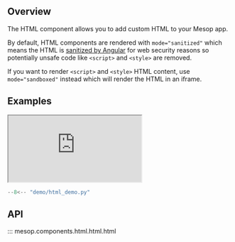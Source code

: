 ## Overview

The HTML component allows you to add custom HTML to your Mesop app.

By default, HTML components are rendered with `mode="sanitized"` which means the HTML is [sanitized by Angular](https://angular.dev/best-practices/security#sanitization-example) for web security reasons so potentially unsafe code like `<script>` and `<style>` are removed.

If you want to render `<script>` and `<style>` HTML content, use `mode="sandboxed"` instead which will render the HTML in an iframe.

## Examples

<iframe class="component-demo" src="https://mesop-y677hytkra-uc.a.run.app/html"></iframe>

```python
--8<-- "demo/html_demo.py"
```

## API

::: mesop.components.html.html.html
